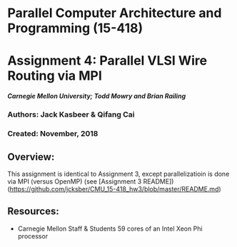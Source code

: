 # Parallel Computer Architecture and Programming (15-418)
# Assignment 4: Parallel VLSI Wire Routing via MPI

##### Carnegie Mellon University; Todd Mowry and Brian Railing

### Authors: Jack Kasbeer & Qifang Cai
### Created: November, 2018

## Overview: 
This assignment is identical to Assignment 3, except parallelizatioin is done via MPI (versus OpenMP) (see [Assignment 3 README])(https://github.com/jcksber/CMU_15-418_hw3/blob/master/README.md)

## Resources:
* Carnegie Mellon Staff & Students
59 cores of an Intel Xeon Phi processor
